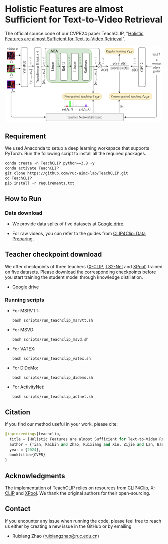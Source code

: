 # Holistic Features are almost Sufficient for Text-to-Video Retrieval

The official source code of our CVPR24 paper TeachCLIP, "[Holistic Features are almost Sufficient for Text-to-Video Retrieval](https://www.researchgate.net/publication/379270657_Holistic_Features_are_almost_Sufficient_for_Text-to-Video_Retrieval)".

![](./images/teachclip.png)

## Requirement

We used Anaconda to setup a deep learning workspace that supports PyTorch. Run the following script to install all the required packages.

```shell
conda create -n TeachCLIP python==3.8 -y
conda activate TeachCLIP
git clone https://github.com/ruc-aimc-lab/TeachCLIP.git
cd TeachCLIP
pip install -r requirements.txt
```

## How to Run

### Data download

+ We provide data splits of five datasets at [Google drire](https://drive.google.com/drive/folders/1wfx0N0IyHkEwHWy5PYCij2i7kXynipSL?usp=sharing).

+ For raw videos, you can refer to the guides from [CLIP4Clip: Data Preparing](https://github.com/ArrowLuo/CLIP4Clip?tab=readme-ov-file#data-preparing).

## Teacher checkpoint download

We offer checkpoints of three teachers ([X-CLIP](https://github.com/xuguohai/X-CLIP), [TS2-Net](https://github.com/yuqi657/ts2_net) and [XPool](https://github.com/layer6ai-labs/xpool)) trained on five datasets. Please download the corresponding checkpoints before you start training the student model through knowledge distillation.

+ [Google drive](https://drive.google.com/drive/folders/1qaA8ObtQa8wbpfCyHcrh8MOk_W05VRR3?usp=sharing)

### Running scripts

+ For MSRVTT:

  ```shell
  bash scripts/run_teachclip_msrvtt.sh
  ```

+ For MSVD:

  ```shell
  bash scripts/run_teachclip_msvd.sh
  ```

+ For VATEX:

  ```shell
  bash scripts/run_teachclip_vatex.sh
  ```

+ For DiDeMo:

  ```shell
  bash scripts/run_teachclip_didemo.sh
  ```

+ For ActivityNet:

  ```shell
  bash scripts/run_teachclip_actnet.sh
  ```

## Citation

If you find our method useful in your work, please cite:

```python
@inproceedings{teachclip,
  title = {Holistic Features are almost Sufficient for Text-to-Video Retrieval}
  author = {Tian, Kaibin and Zhao, Ruixiang and Xin, Zijie and Lan, Bangxiang and Li, Xirong},
  year = {2024},
  booktitle={CVPR}
}
```


## Acknowledgments

The implementation of TeachCLIP relies on resources from [CLIP4Clip](https://github.com/ArrowLuo/CLIP4Clip "CLIP4Clip"), [X-CLIP](https://github.com/xuguohai/X-CLIP "X-CLIP") and [XPool](https://github.com/layer6ai-labs/xpool "XPool"). We thank the original authors for their open-sourcing.


## Contact

If you encounter any issue when running the code, please feel free to reach us either by creating a new issue in the GitHub or by emailing

- Ruixiang Zhao ([ruixiangzhao@ruc.edu.cn](mailto:ruixiangzhao@ruc.edu.cn))
